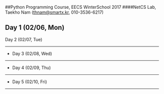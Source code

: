 ##Python Programming Course, EECS WinterSchool 2017
####NetCS Lab, Taekho Nam (thnam@smartx.kr, 010-3536-6217)

Day 1 (02/06, Mon)
---
Day 2 (02/07, Tue)
- - -
* Day 3 (02/08, Wed)
- - -
* Day 4 (02/09, Thu)
- - -
* Day 5 (02/10, Fri)
- - -

